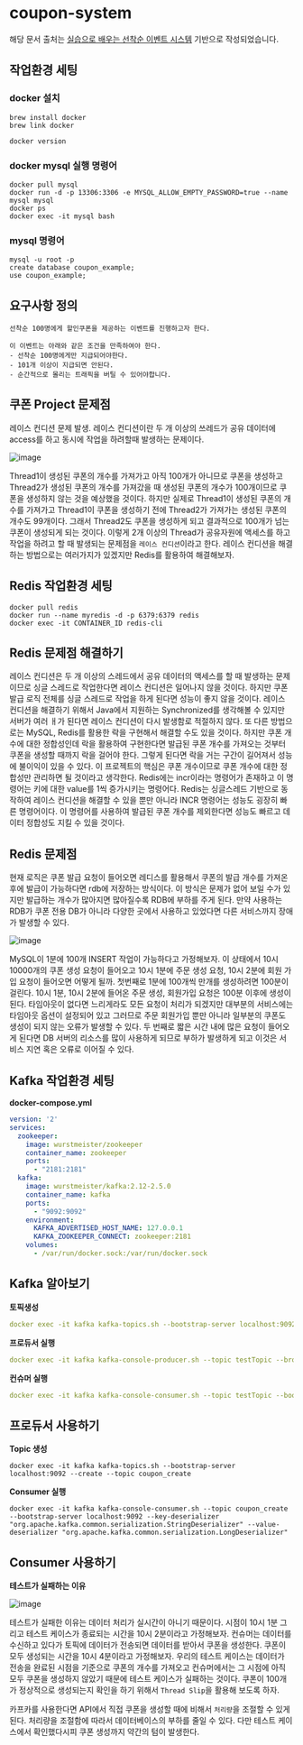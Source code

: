 # coupon-system
해당 문서 출처는 [실습으로 배우는 선착순 이벤트 시스템](https://www.inflearn.com/course/%EC%84%A0%EC%B0%A9%EC%88%9C-%EC%9D%B4%EB%B2%A4%ED%8A%B8-%EC%8B%9C%EC%8A%A4%ED%85%9C-%EC%8B%A4%EC%8A%B5) 기반으로 작성되었습니다. 

## 작업환경 세팅
### docker 설치
```
brew install docker
brew link docker

docker version
```

### docker mysql 실행 명령어
```
docker pull mysql
docker run -d -p 13306:3306 -e MYSQL_ALLOW_EMPTY_PASSWORD=true --name mysql mysql
docker ps
docker exec -it mysql bash
```

### mysql 명령어
```
mysql -u root -p
create database coupon_example;
use coupon_example;
```

## 요구사항 정의
```
선착순 100명에게 할인쿠폰을 제공하는 이벤트를 진행하고자 한다.

이 이벤트는 아래와 같은 조건을 만족하여야 한다.
- 선착순 100명에게만 지급되어야한다.
- 101개 이상이 지급되면 안된다.
- 순간적으로 몰리는 트래픽을 버틸 수 있어야합니다.
```

## 쿠폰 Project 문제점
레이스 컨디션 문제 발생. 레이스 컨디션이란 두 개 이상의 쓰레드가 공유 데이터에 access를 하고 동시에 작업을 하려할때 발생하는 문제이다.

![image](https://github.com/haeyonghahn/coupon-system/assets/31242766/fd2a73b6-55e0-4881-9fe9-9c6cd16a4a45)

Thread1이 생성된 쿠폰의 개수를 가져가고 아직 100개가 아니므로 쿠폰을 생성하고 Thread2가 생성된 쿠폰의 개수를 가져갔을 때 생성된 쿠폰의 개수가 100개이므로 쿠폰을 생성하지 않는 것을 예상했을 것이다. 하지만 실제로 Thread1이 생성된 쿠폰의 개수를 가져가고 Thread1이 쿠폰을 생성하기 전에 Thread2가 가져가는 생성된 쿠폰의 개수도 99개이다. 그래서 Thread2도 쿠폰을 생성하게 되고 결과적으로 100개가 넘는 쿠폰이 생성되게 되는 것이다. 이렇게 2개 이상의 Thread가 공유자원에 액세스를 하고 작업을 하려고 할 때 발생되는 문제점을 `레이스 컨디션`이라고 한다. 레이스 컨디션을 해결하는 방법으로는 여러가지가 있겠지만 Redis를 활용하여 해결해보자.

## Redis 작업환경 세팅
```
docker pull redis
docker run --name myredis -d -p 6379:6379 redis
docker exec -it CONTAINER_ID redis-cli
```

## Redis 문제점 해결하기
레이스 컨디션은 두 개 이상의 스레드에서 공유 데이터의 액세스를 할 때 발생하는 문제이므로 싱글 스레드로 작업한다면 레이스 컨디션은 일어나지 않을 것이다. 하지만 쿠폰 발급 로직 전체를 싱글 스레드로 작업을 하게 된다면 성능이 좋지 않을 것이다. 레이스 컨디션을 해결하기 위해서 Java에서 지원하는 Synchronized를 생각해볼 수 있지만 서버가 여러 ㅐ가 된다면 레이스 컨디션이 다시 발생함로 적절하지 않다. 또 다른 방법으로는 MySQL, Redis를 활용한 락을 구현해서 해결할 수도 있을 것이다. 하지만 쿠폰 개수에 대한 정합성인데 락을 활용하여 구현한다면 발급된 쿠폰 개수를 가져오는 것부터 쿠폰을 생성할 때까지 락을 걸어야 한다. 그렇게 된다면 락을 거는 구간이 길어져서 성능에 불이익이 있을 수 있다. 이 프로젝트의 핵심은 쿠폰 개수이므로 쿠폰 개수에 대한 정합성만 관리하면 될 것이라고 생각한다. Redis에는 incr이라는 명령어가 존재하고 이 명령어는 키에 대한 value를 1씩 증가시키는 명령어다. Redis는 싱글스레드 기반으로 동작하여 레이스 컨디션을 해결할 수 있을 뿐만 아니라 INCR 명령어는 성능도 굉장히 빠른 명령어이다. 이 명령어를 사용하여 발급된 쿠폰 개수를 제외한다면 성능도 빠르고 데이터 정합성도 지킬 수 있을 것이다.

## Redis 문제점
현재 로직은 쿠폰 발급 요청이 들어오면 레디스를 활용해서 쿠폰의 발급 개수를 가져온 후에 발급이 가능하다면 rdb에 저장하는 방식이다. 이 방식은 문제가 없어 보일 수가 있지만 발급하는 개수가 많아지면 많아질수록 RDB에 부하를 주게 된다. 만약 사용하는 RDB가 쿠폰 전용 DB가 아니라 다양한 곳에서 사용하고 있었다면 다른 서비스까지 장애가 발생할 수 있다. 

![image](https://github.com/haeyonghahn/coupon-system/assets/31242766/9b9c6952-27ee-4800-b2c5-0bd5a49173bb)

MySQL이 1분에 100개 INSERT 작업이 가능하다고 가정해보자. 이 상태에서 10시 10000개의 쿠폰 생성 요청이 들어오고 10시 1분에 주문 생성 요청, 10시 2분에 회원 가입 요청이 들어오면 어떻게 될까. 첫번째로 1분에 100개씩 만개를 생성하려면 100분이 걸린다. 10시 1분, 10시 2분에 들어온 주문 생성, 회원가입 요청은 100분 이후에 생성이 된다. 타임아웃이 없다면 느리게라도 모든 요청이 처리가 되겠지만 대부분의 서비스에는 타임아웃 옵션이 설정되어 있고 그러므로 주문 회원가입 뿐만 아니라 일부분의 쿠폰도 생성이 되지 않는 오류가 발생할 수 있다. 두 번째로 짧은 시간 내에 많은 요청이 들어오게 된다면 DB 서버의 리소스를 많이 사용하게 되므로 부하가 발생하게 되고 이것은 서비스 지연 혹은 오류로 이어질 수 있다.

## Kafka 작업환경 세팅
__docker-compose.yml__   
```yml
version: '2'
services:
  zookeeper:
    image: wurstmeister/zookeeper
    container_name: zookeeper
    ports:
      - "2181:2181"
  kafka:
    image: wurstmeister/kafka:2.12-2.5.0
    container_name: kafka
    ports:
      - "9092:9092"
    environment:
      KAFKA_ADVERTISED_HOST_NAME: 127.0.0.1
      KAFKA_ZOOKEEPER_CONNECT: zookeeper:2181
    volumes:
      - /var/run/docker.sock:/var/run/docker.sock
```

## Kafka 알아보기
__토픽생성__   
```yml
docker exec -it kafka kafka-topics.sh --bootstrap-server localhost:9092 --create --topic testTopic
```
__프로듀서 실행__   
```yml
docker exec -it kafka kafka-console-producer.sh --topic testTopic --broker-list 0.0.0.0:9092
```
__컨슈머 실행__   
```yml
docker exec -it kafka kafka-console-consumer.sh --topic testTopic --bootstrap-server localhost:9092
```

## 프로듀서 사용하기
__Topic 생성__   
```
docker exec -it kafka kafka-topics.sh --bootstrap-server localhost:9092 --create --topic coupon_create
```

__Consumer 실행__   
```
docker exec -it kafka kafka-console-consumer.sh --topic coupon_create --bootstrap-server localhost:9092 --key-deserializer "org.apache.kafka.common.serialization.StringDeserializer" --value-deserializer "org.apache.kafka.common.serialization.LongDeserializer"
```

## Consumer 사용하기
__테스트가 실패하는 이유__    

![image](https://github.com/haeyonghahn/coupon-system/assets/31242766/ab6f5e79-7381-4fc6-88a1-2a2c62936181)

테스트가 실패한 이유는 데이터 처리가 실시간이 아니기 때문이다. 시점이 10시 1분 그리고 테스트 케이스가 종료되는 시간을 10시 2분이라고 가정해보자. 컨슈머는 데이터를 수신하고 있다가 토픽에 데이터가 전송되면 데이터를 받아서 쿠폰을 생성한다. 쿠폰이 모두 생성되는 시간을 10시 4분이라고 가정해보자. 우리의 테스트 케이스는 데이터가 전송을 완료된 시점을 기준으로 쿠폰의 개수를 가져오고 컨슈머에서는 그 시점에 아직 모두 쿠폰을 생성하지 않았기 때문에 테스트 케이스가 실패하는 것이다. 쿠폰이 100개가 정상적으로 생성되는지 확인을 하기 위해서 `Thread Slip`을 활용해 보도록 하자.

카프카를 사용한다면 API에서 직접 쿠폰을 생성할 때에 비해서 `처리량`을 조절할 수 있게 된다. 처리량을 조절함에 따라서 데이터베이스의 부하를 줄일 수 있다. 다만 테스트 케이스에서 확인했다시피 쿠폰 생성까지 약간의 텀이 발생한다.
